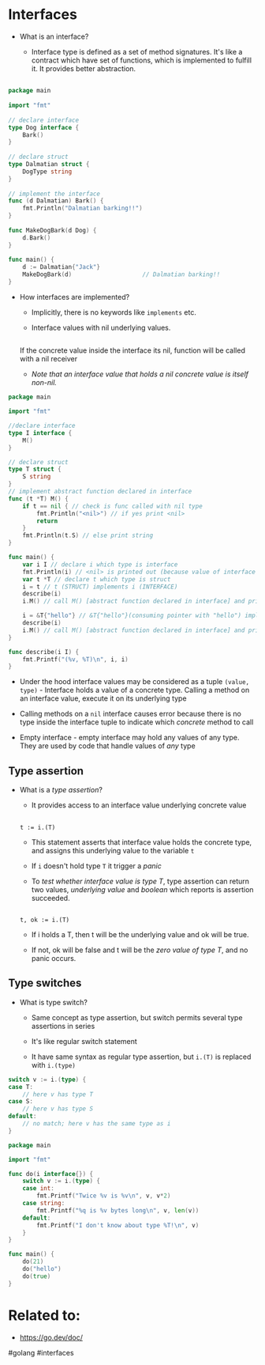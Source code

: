 # Interfaces

* What is an interface? 

    * Interface type is defined as a set of method signatures. It's like a contract which have set of functions, which is implemented to fulfill it. It provides better abstraction.
    ##
```go
package main
 
import "fmt"
 
// declare interface
type Dog interface { 
    Bark()
}
 
// declare struct
type Dalmatian struct {
    DogType string
}
 
// implement the interface
func (d Dalmatian) Bark() {
    fmt.Println("Dalmatian barking!!")
}
 
func MakeDogBark(d Dog) {
    d.Bark()
}
 
func main() {
    d := Dalmatian{"Jack"}
    MakeDogBark(d)                    // Dalmatian barking!!
}
```

* How interfaces are implemented?

    * Implicitly, there is no keywords like `implements` etc.

    * Interface values with nil underlying values.
    ## 
    If the concrete value inside the interface its nil, function will be called with a nil receiver
    * *Note that an interface value that holds a nil concrete value is itself non-nil.*

```go
package main

import "fmt"

//declare interface
type I interface {
	M()
}

// declare struct
type T struct {
	S string
}
// implement abstract function declared in interface
func (t *T) M() {
	if t == nil { // check is func called with nil type
		fmt.Println("<nil>") // if yes print <nil>
		return
	}
	fmt.Println(t.S) // else print string
}

func main() {
	var i I // declare i which type is interface
	fmt.Println(i) // <nil> is printed out (because value of interface is nil)
	var t *T // declare t which type is struct
	i = t // t (STRUCT) implements i (INTERFACE)
	describe(i)
	i.M() // call M() [abstract function declared in interface] and print nil because value is nil

	i = &T{"hello"} // &T{"hello"}(consuming pointer with "hello") implements i (INTERFACE)
	describe(i)
	i.M() // call M() [abstract function declared in interface] and print hello
}

func describe(i I) {
	fmt.Printf("(%v, %T)\n", i, i)
}
```

* Under the hood interface values may be considered as a tuple `(value, type)` - Interface holds a value of a concrete type. Calling a method on an interface value, execute it on its underlying type

* Calling methods on a `nil` interface causes error because there is no type inside the interface tuple to indicate which *concrete* method to call

* Empty interface - empty interface may hold any values of any type. They are used by code that handle values of *any* type

## Type assertion

* What is a *type assertion*?

    * It provides access to an interface value underlying concrete value
    ##
    `t := i.(T)`

    * This statement asserts that interface value holds the concrete type, and assigns this underlying value to the variable `t`

    * If `i` doesn't hold type `T` it trigger a *panic*

    * To *test whether interface value is type T*, type assertion can return two values, *underlying value* and *boolean* which reports is assertion succeeded.
    ##
    `t, ok := i.(T)`

    * If i holds a T, then t will be the underlying value and ok will be true. 

    * If not, ok will be false and t will be the *zero value of type T*, and no panic occurs. 

## Type switches

* What is type switch?

    * Same concept as type assertion, but switch permits several type assertions in series

    * It's like regular switch statement

    * It have same syntax as regular type assertion, but `i.(T)` is replaced with `i.(type)`
```go
switch v := i.(type) {
case T:
    // here v has type T
case S:
    // here v has type S
default:
    // no match; here v has the same type as i
}
```

```go
package main

import "fmt"

func do(i interface{}) {
	switch v := i.(type) {
	case int:
		fmt.Printf("Twice %v is %v\n", v, v*2)
	case string:
		fmt.Printf("%q is %v bytes long\n", v, len(v))
	default:
		fmt.Printf("I don't know about type %T!\n", v)
	}
}

func main() {
	do(21)
	do("hello")
	do(true)
}
```

# Related to:

* https://go.dev/doc/

#golang #interfaces

